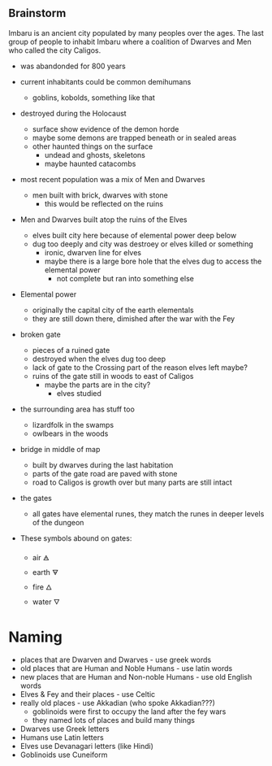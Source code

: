 ## Brainstorm

Imbaru is an ancient city populated by many peoples over the ages. The last group of people to inhabit Imbaru where a coalition of Dwarves and Men who called the city Caligos.

  - was abandonded for 800 years
  - current inhabitants could be common demihumans
    - goblins, kobolds, something like that
  - destroyed during the Holocaust
    - surface show evidence of the demon horde
    - maybe some demons are trapped beneath or in sealed areas
    - other haunted things on the surface
      - undead and ghosts, skeletons
      - maybe haunted catacombs
  - most recent population was a mix of Men and Dwarves
    - men built with brick, dwarves with stone
      - this would be reflected on the ruins
  - Men and Dwarves built atop the ruins of the Elves
    - elves built city here because of elemental power deep below
    - dug too deeply and city was destroey or elves killed or something
      - ironic, dwarven line for elves
      - maybe there is a large bore hole that the elves dug to access the
        elemental power
          - not complete but ran into something else

  - Elemental power
    - originally the capital city of the earth elementals
    - they are still down there, dimished after the war with the Fey

  - broken gate
    - pieces of a ruined gate
    - destroyed when the elves dug too deep
    - lack of gate to the Crossing part of the reason elves left maybe?
    - ruins of the gate still in woods to east of Caligos
      - maybe the parts are in the city?
        - elves studied

  - the surrounding area has stuff too
    - lizardfolk in the swamps
    - owlbears in the woods

  - bridge in middle of map
    - built by dwarves during the last habitation
    - parts of the gate road are paved with stone
    - road to Caligos is growth over but many parts are still intact

  - the gates
    - all gates have elemental runes, they match the runes in deeper levels of the dungeon

  - These symbols abound on gates:
    - air 🜁
    - earth 🜃
    - fire 🜂
    - water 🜄


# Naming
  - places that are Dwarven and Dwarves - use greek words
  - old places that are Human and Noble Humans - use latin words
  - new places that are Human and Non-noble Humans - use old English words
  - Elves & Fey and their places - use Celtic
  - really old places - use Akkadian (who spoke Akkadian???)
    - goblinoids were first to occupy the land after the fey wars
    - they named lots of places and build many things
  - Dwarves use Greek letters
  - Humans use Latin letters
  - Elves use Devanagari letters (like Hindi)
  - Goblinoids use Cuneiform
